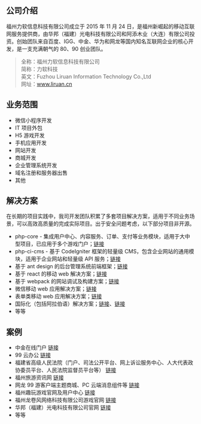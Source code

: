 ## 公司介绍
福州力软信息科技有限公司成立于 2015 年 11 月 24 日，是福州新崛起的移动互联网服务提供商，由华邦（福建）光电科技有限公司和阿添木业（大连）有限公司投资。创始团队来自百度、IGG、中金、华为和网龙等国内知名互联网企业的核心开发，是一支充满朝气的 80、90 创业团队。  

> 全称：福州力软信息科技有限公司  
简称：力软科技  
英文：Fuzhou Liruan Information Technology Co.,Ltd  
网址：www.liruan.cn  

## 业务范围
- 微信小程序开发
- IT 项目外包
- H5 游戏开发
- 手机应用开发
- 网站开发
- 商城开发
- 企业管理系统开发
- 域名注册和服务器出售
- 其他

## 解决方案
在长期的项目实践中，我司开发团队积累了多套项目解决方案，适用于不同业务场景，可以高效高质量的完成实际项目。出于安全问题考虑，以下部分项目非开源。
- php-core - 集成用户中心、内容服务、订单、支付等业务模块，适用于大中型项目，已应用于多个游戏门户；[链接](https://git.oschina.net/leicc/php-core)
- php-ci-cms - 基于 CodeIgniter 框架的轻量级 CMS，包含企业网站的通用模块，适用于企业网站和轻量级 API 服务；[链接](https://git.oschina.net/zhaojintian/cms)
- 基于 ant design 的后台管理系统前端框架；[链接](https://github.com/zhaotoday/react-antd)
- 基于 react 的移动 web 解决方案；[链接](https://github.com/zhaotoday/react)
- 基于 webpack 的网站调试及构建方案；[链接](https://github.com/zhaotoday/multi-page-website)
- 微信移动 web 应用解决方案；[链接](https://github.com/zhaotoday/react-weui)
- 表单类移动 web 应用解决方案；[链接](https://github.com/zhaotoday/react-antd-mobile)
- 国际化（包括阿拉伯语）解决方案；[链接](https://github.com/zhaotoday/react/blob/master/src/utils/i18n.js)、[链接](https://github.com/zhaotoday/arabic-styles)
- 等等

## 案例
- 中金在线门户 [链接](http://www.cnfol.com/)
- 99 云办公 [链接](http://oa.99.com/)
- 福建省高级人民法院（门户、司法公开平台、网上诉讼服务中心、人大代表政协委员平台、人民法院监督员平台等） [链接](http://fjcourt.gov.cn/)
- 福州旅游资讯网 [链接](http://fztour.gov.cn/)
- 网龙 99 游客户端主题商城、PC 云端消息组件等 [链接](http://im.101.com/nd)
- 福州趣玩游戏官网及用户中心 [链接](http://115.159.215.49:8080/)
- 福州龙卷风网络科技有限公司游戏官网 [链接](http://www.game.im/)
- 华邦（福建）光电科技有限公司官网 [链接](h)
- 等等
